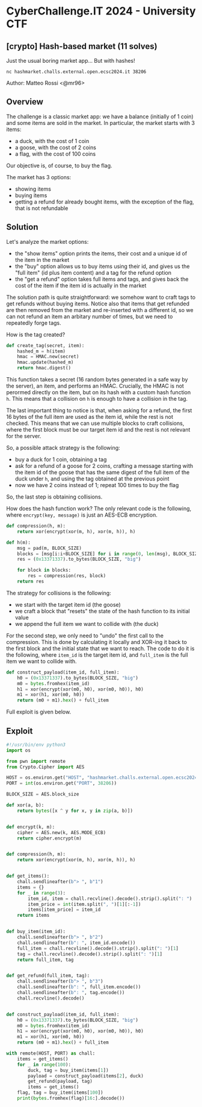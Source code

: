 # CyberChallenge.IT 2024 - University CTF

## [crypto] Hash-based market (11 solves)

Just the usual boring market app... But with hashes!

`nc hashmarket.challs.external.open.ecsc2024.it 38206`

Author: Matteo Rossi <@mr96>

## Overview

The challenge is a classic market app: we have a balance (initially of 1 coin) and some items are sold in the market. In particular, the market starts with 3 items:

- a duck, with the cost of 1 coin
- a goose, with the cost of 2 coins
- a flag, with the cost of 100 coins

Our objective is, of course, to buy the flag.

The market has 3 options:

- showing items
- buying items
- getting a refund for already bought items, with the exception of the flag, that is not refundable

## Solution

Let's analyze the market options:

- the "show items" option prints the items, their cost and a unique id of the item in the market
- the "buy" option allows us to buy items using their id, and gives us the "full item" (id plus item content) and a tag for the refund option
- the "get a refund" option takes full items and tags, and gives back the cost of the item if the item id is actually in the market

The solution path is quite straightforward: we somehow want to craft tags to get refunds without buying items. Notice also that items that get refunded are then removed from the market and re-inserted with a different id, so we can not refund an item an arbitary number of times, but we need to repeatedly forge tags.

How is the tag created?

```py
def create_tag(secret, item):
    hashed_m = h(item)
    hmac = HMAC.new(secret)
    hmac.update(hashed_m)
    return hmac.digest()
```

This function takes a secret (16 random bytes generated in a safe way by the server), an item, and performs an HMAC. Crucially, the HMAC is not perormed directly on the item, but on its hash with a custom hash function `h`. This means that a collision on `h` is enough to have a collision in the tag.

The last important thing to notice is that, when asking for a refund, the first 16 bytes of the full item are used as the item id, while the rest is not checked. This means that we can use multiple blocks to craft collisions, where the first block must be our target item id and the rest is not relevant for the server.

So, a possible attack strategy is the following:

- buy a duck for 1 coin, obtaining a tag
- ask for a refund of a goose for 2 coins, crafting a message starting with the item id of the goose that has the same digest of the full item of the duck under `h`, and using the tag obtained at the previous point
- now we have 2 coins instead of 1; repeat 100 times to buy the flag

So, the last step is obtaining collisions.

How does the hash function work? The only relevant code is the following, where `encrypt(key, message)` is just an AES-ECB encryption.

```py
def compression(h, m):
    return xor(encrypt(xor(m, h), xor(m, h)), h)

def h(m):
    msg = pad(m, BLOCK_SIZE)
    blocks = [msg[i:i+BLOCK_SIZE] for i in range(0, len(msg), BLOCK_SIZE)]
    res = (0x13371337).to_bytes(BLOCK_SIZE, "big")

    for block in blocks:
        res = compression(res, block)
    return res
```

The strategy for collisions is the following:

- we start with the target item id (the goose)
- we craft a block that "resets" the state of the hash function to its initial value
- we append the full item we want to collide with (the duck)

For the second step, we only need to "undo" the first call to the compression. This is done by calculating it locally and XOR-ing it back to the first block and the initial state that we want to reach. The code to do it is the following, where `item_id` is the target item id, and `full_item` is the full item we want to collide with.

```py
def construct_payload(item_id, full_item):
    h0 = (0x13371337).to_bytes(BLOCK_SIZE, "big")
    m0 = bytes.fromhex(item_id)
    h1 = xor(encrypt(xor(m0, h0), xor(m0, h0)), h0)
    m1 = xor(h1, xor(m0, h0))
    return (m0 + m1).hex() + full_item
```

Full exploit is given below.

## Exploit

```py
#!/usr/bin/env python3
import os

from pwn import remote
from Crypto.Cipher import AES

HOST = os.environ.get("HOST", "hashmarket.challs.external.open.ecsc2024.it")
PORT = int(os.environ.get("PORT", 38206))

BLOCK_SIZE = AES.block_size

def xor(a, b):
    return bytes([x ^ y for x, y in zip(a, b)])


def encrypt(k, m):
    cipher = AES.new(k, AES.MODE_ECB)
    return cipher.encrypt(m)


def compression(h, m):
    return xor(encrypt(xor(m, h), xor(m, h)), h)


def get_items():
    chall.sendlineafter(b"> ", b"1")
    items = {}
    for _ in range(3):
        item_id, item = chall.recvline().decode().strip().split(": ")
        item_price = int(item.split(", ")[1][:-1])
        items[item_price] = item_id
    return items


def buy_item(item_id):
    chall.sendlineafter(b"> ", b"2")
    chall.sendlineafter(b": ", item_id.encode())
    full_item = chall.recvline().decode().strip().split(": ")[1]
    tag = chall.recvline().decode().strip().split(": ")[1]
    return full_item, tag


def get_refund(full_item, tag):
    chall.sendlineafter(b"> ", b"3")
    chall.sendlineafter(b": ", full_item.encode())
    chall.sendlineafter(b": ", tag.encode())
    chall.recvline().decode()


def construct_payload(item_id, full_item):
    h0 = (0x13371337).to_bytes(BLOCK_SIZE, "big")
    m0 = bytes.fromhex(item_id)
    h1 = xor(encrypt(xor(m0, h0), xor(m0, h0)), h0)
    m1 = xor(h1, xor(m0, h0))
    return (m0 + m1).hex() + full_item

with remote(HOST, PORT) as chall:
    items = get_items()
    for _ in range(100):
        duck, tag = buy_item(items[1])
        payload = construct_payload(items[2], duck)
        get_refund(payload, tag)
        items = get_items()
    flag, tag = buy_item(items[100])
    print(bytes.fromhex(flag)[16:].decode())
```
